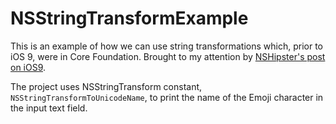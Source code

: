 # NSStringTransformExample


This is an example of how we can use string transformations which, prior to iOS 9, were in Core Foundation. Brought to my attention by [NSHipster's post on iOS9](http://nshipster.com/ios9/).

The project uses NSStringTransform constant, ```NSStringTransformToUnicodeName```, to print the name of the Emoji character in the input text field.
